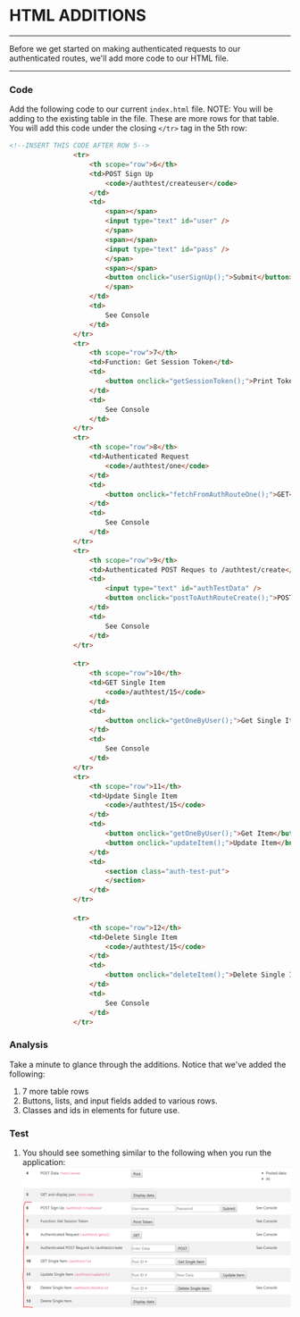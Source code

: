 # HTML ADDITIONS
---
Before we get started on making authenticated requests to our authenticated routes, we'll add more code to our HTML file. 

<hr />

### Code
Add the following code to our current `index.html` file. NOTE: You will be adding to the existing table in the file. These are more rows for that table. You will add this code under the closing `</tr>` tag in the 5th row:

```html
<!--INSERT THIS CODE AFTER ROW 5-->
                <tr>
                    <th scope="row">6</th>
                    <td>POST Sign Up
                        <code>/authtest/createuser</code>
                    </td>
                    <td>
                        <span></span>
                        <input type="text" id="user" />
                        </span>
                        <span></span>
                        <input type="text" id="pass" />
                        </span>
                        <span></span>
                        <button onclick="userSignUp();">Submit</button>
                        </span>
                    </td>
                    <td>
                        See Console
                    </td>
                </tr>
                <tr>
                    <th scope="row">7</th>
                    <td>Function: Get Session Token</td>
                    <td>
                        <button onclick="getSessionToken();">Print Token</button>
                    </td>
                    <td>
                        See Console
                    </td>
                </tr>
                <tr>
                    <th scope="row">8</th>
                    <td>Authenticated Request
                        <code>/authtest/one</code>
                    </td>
                    <td>
                        <button onclick="fetchFromAuthRouteOne();">GET</button>
                    </td>
                    <td>
                        See Console
                    </td>
                </tr>
                <tr>
                    <th scope="row">9</th>
                    <td>Authenticated POST Reques to /authtest/create</td>
                    <td>
                        <input type="text" id="authTestData" />
                        <button onclick="postToAuthRouteCreate();">POST</button>
                    </td>
                    <td>
                        See Console
                    </td>
                </tr>

                <tr>
                    <th scope="row">10</th>
                    <td>GET Single Item
                        <code>/authtest/15</code>
                    </td>
                    <td>
                        <button onclick="getOneByUser();">Get Single Item</button>
                    </td>
                    <td>
                        See Console
                    </td>
                </tr>
                <tr>
                    <th scope="row">11</th>
                    <td>Update Single Item
                        <code>/authtest/15</code>
                    </td>
                    <td>
                        <button onclick="getOneByUser();">Get Item</button>
                        <button onclick="updateItem();">Update Item</button>
                    </td>
                    <td>
                        <section class="auth-test-put">
                        </section>
                    </td>
                </tr>

                <tr>
                    <th scope="row">12</th>
                    <td>Delete Single Item
                        <code>/authtest/15</code>
                    </td>
                    <td>
                        <button onclick="deleteItem();">Delete Single Item</button>
                    </td>
                    <td>
                        See Console
                    </td>
                </tr>

```

### Analysis
Take a minute to glance through the additions. Notice that we've added the following:
1. 7 more table rows 
2. Buttons, lists, and input fields added to various rows.
3. Classes and ids in elements for future use.  

### Test
1. You should see something similar to the following when you run the application:
![screenshot](assets/00-html.PNG)